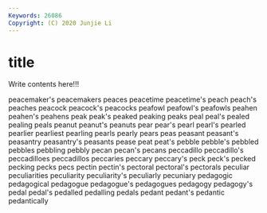 ```yaml
---
Keywords: 26086
Copyright: (C) 2020 Junjie Li
---
```


# title

Write contents here!!!
 
peacemaker's 
peacemakers 
peaces 
peacetime
peacetime's 
peach 
peach's 
peaches 
peacock 
peacock's 
peacocks 
peafowl 
peafowl's 
peafowls
peahen 
peahen's 
peahens 
peak 
peak's 
peaked 
peaking 
peaks 
peal 
peal's
pealed 
pealing 
peals 
peanut 
peanut's 
peanuts 
pear 
pear's 
pearl 
pearl's
pearled 
pearlier 
pearliest 
pearling 
pearls 
pearly 
pears 
peas 
peasant 
peasant's
peasantry 
peasantry's 
peasants 
pease 
peat 
peat's 
pebble 
pebble's 
pebbled 
pebbles
pebbling 
pebbly 
pecan 
pecan's 
pecans 
peccadillo 
peccadillo's 
peccadilloes 
peccadillos 
peccaries
peccary 
peccary's 
peck 
peck's 
pecked 
pecking 
pecks 
pecs 
pectin 
pectin's
pectoral 
pectoral's 
pectorals 
peculiar 
peculiarities 
peculiarity 
peculiarity's 
peculiarly 
pecuniary 
pedagogic
pedagogical 
pedagogue 
pedagogue's 
pedagogues 
pedagogy 
pedagogy's 
pedal 
pedal's 
pedalled 
pedalling
pedals 
pedant 
pedant's 
pedantic 
pedantically 

